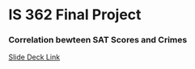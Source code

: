 # IS 362 Final Project

### Correlation bewteen SAT Scores and Crimes​
[Slide Deck Link](https://spsmailcuny-my.sharepoint.com/:p:/r/personal/reynaldo_manzano_spsmail_cuny_edu/_layouts/15/Doc.aspx?sourcedoc=%7BC4B56C42-B64F-4925-A147-DA655764D527%7D&file=Presentation.pptx&action=edit&mobileredirect=true&wdNewAndOpenCt=1545033296414&wdPreviousSession=288393dd-b4d0-4d02-bdf8-ebc068b558d7&wdOrigin=ohpAppStartPages)
